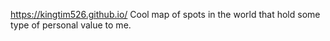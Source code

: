 https://kingtim526.github.io/
Cool map of spots in the world that hold some type of personal value to me. 
